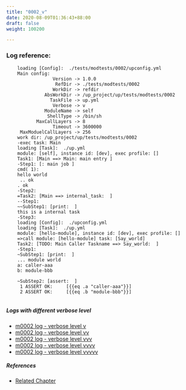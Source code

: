 ```yaml
---
title: "0002_v"
date: 2020-08-09T01:36:43+88:00
draft: false
weight: 100200

---
```


### Log reference: <no value>

```
    loading [Config]:  ./tests/modtests/0002/upconfig.yml
    Main config:
                 Version -> 1.0.0
                  RefDir -> ./tests/modtests/0002
                 WorkDir -> refdir
              AbsWorkDir -> /up_project/up/tests/modtests/0002
                TaskFile -> up.yml
                 Verbose -> v
              ModuleName -> self
               ShellType -> /bin/sh
           MaxCallLayers -> 8
                 Timeout -> 3600000
     MaxModuelCallLayers -> 256
    work dir: /up_project/up/tests/modtests/0002
    -exec task: Main
    loading [Task]:  ./up.yml
    module: [self], instance id: [dev], exec profile: []
    Task1: [Main ==> Main: main entry ]
    -Step1: [: main job ]
    cmd( 1):
    hello world
     .. ok
    . ok
    -Step2:
    =Task2: [Main ==> internal_task:  ]
    --Step1:
    ~~SubStep1: [print:  ]
    this is a internal task
    -Step3:
    loading [Config]:  ./upconfig.yml
    loading [Task]:  ./up.yml
    module: [hello-module], instance id: [dev], exec profile: []
    =>call module: [hello-module] task: [Say_world]
    Task2: [TODO: Main Caller Taskname ==> Say_world:  ]
    -Step1:
    ~SubStep1: [print:  ]
    ... module world
    a: caller-aaa
    b: module-bbb
    
    ~SubStep2: [assert:  ]
     1 ASSERT OK:     [{{eq .a "caller-aaa"}}]
     2 ASSERT OK:     [{{eq .b "module-bbb"}}]
    
```

##### Logs with different verbose level
* [m0002 log - verbose level v](../../logs/m0002_v)
* [m0002 log - verbose level vv](../../logs/m0002_vv)
* [m0002 log - verbose level vvv](../../logs/m0002_vvv)
* [m0002 log - verbose level vvvv](../../logs/m0002_vvvv)
* [m0002 log - verbose level vvvvv](../../logs/m0002_vvvvv)

##### References
* [Related Chapter](../../module/0002)
